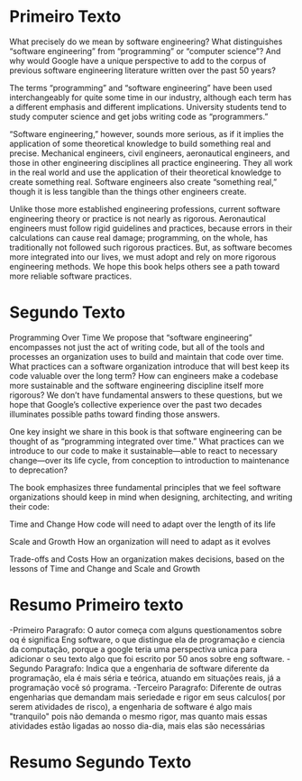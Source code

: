 
# Primeiro Texto
What precisely do we mean by software engineering? What distinguishes “software engineering” from “programming” or “computer science”? And why would Google have a unique perspective to add to the corpus of previous 
software engineering literature written over the past 50 years?
 
The terms “programming” and “software engineering” have been used interchangeably for quite some time in our industry, although each term has a different emphasis and different implications. University students tend 
to study computer science and get jobs writing code as “programmers.”
 
“Software engineering,” however, sounds more serious, as if it implies the application of some theoretical knowledge to build something real and precise. Mechanical engineers, civil engineers, aeronautical 
engineers, and those in other engineering disciplines all practice engineering. They all work in the real world and use the application of their theoretical knowledge to create something real. Software engineers 
also create “something real,” though it is less tangible than the things other engineers create.
 
Unlike those more established engineering professions, current software engineering theory or practice is not nearly as rigorous. Aeronautical engineers must follow rigid guidelines and practices, because errors in 
their calculations can cause real damage; programming, on the whole, has traditionally not followed such rigorous practices. But, as software becomes more integrated into our lives, we must adopt and rely on more 
rigorous engineering methods. We hope this book helps others see a path toward more reliable software practices.

# Segundo Texto
Programming Over Time
We propose that “software engineering” encompasses not just the act of writing code, but all of the tools and processes an organization uses to build and maintain that code over time. What practices can a software 
organization introduce that will best keep its code valuable over the long term? How can engineers make a codebase more sustainable and the software engineering discipline itself more rigorous? We don’t have 
fundamental answers to these questions, but we hope that Google’s collective experience over the past two decades illuminates possible paths toward finding those answers.
 
One key insight we share in this book is that software engineering can be thought of as “programming integrated over time.” What practices can we introduce to our code to make it sustainable—able to react to 
necessary change—over its life cycle, from conception to introduction to maintenance to deprecation?
 
The book emphasizes three fundamental principles that we feel software organizations should keep in mind when designing, architecting, and writing their code:
 
Time and Change
How code will need to adapt over the length of its life
 
Scale and Growth
How an organization will need to adapt as it evolves
 
Trade-offs and Costs
How an organization makes decisions, based on the lessons of Time and Change and Scale and Growth

# Resumo Primeiro texto
-Primeiro Paragrafo: O autor começa com alguns questionamentos sobre oq é significa Eng software, o que distingue ela de programação e ciencia da computação, porque a google teria uma perspectiva unica para adicionar o seu texto algo que foi escrito por 50 anos sobre eng software.
-Segundo Paragrafo: Indica que a engenharia de software diferente da programação, ela é mais séria e teórica, atuando em situações reais, já a programação você só programa.
-Terceiro Paragrafo: Diferente de outras engenharias que demandam mais seriedade e rigor em seus calculos( por serem atividades de risco), a engenharia de software é algo mais "tranquilo" pois não demanda o mesmo 
rigor, mas quanto mais essas atividades estão ligadas ao nosso dia-dia, mais elas são necessárias

# Resumo Segundo Texto

